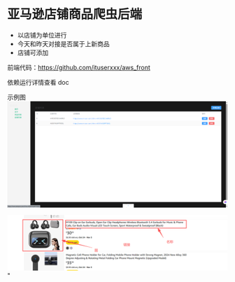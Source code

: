 # 亚马逊店铺商品爬虫后端
- 以店铺为单位进行
- 今天和昨天对接是否属于上新商品
- 店铺可添加

前端代码：https://github.com/ituserxxx/aws_front

依赖运行详情查看 doc 

示例图
![img.png](img.png)

![img_1.png](img_1.png)"




